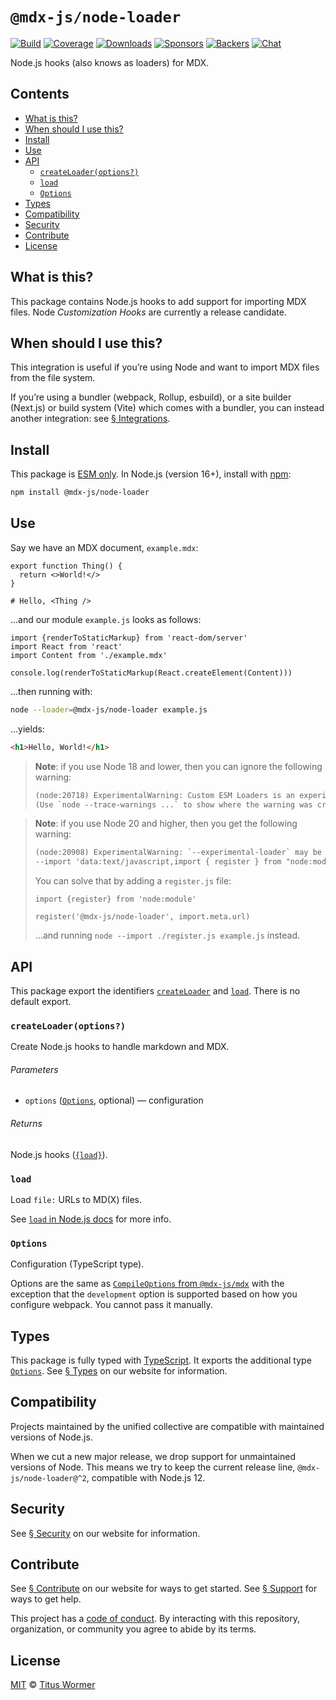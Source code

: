 # `@mdx-js/node-loader`

[![Build][build-badge]][build]
[![Coverage][coverage-badge]][coverage]
[![Downloads][downloads-badge]][downloads]
[![Sponsors][sponsors-badge]][collective]
[![Backers][backers-badge]][collective]
[![Chat][chat-badge]][chat]

Node.js hooks (also knows as loaders) for MDX.

<!-- more -->

## Contents

* [What is this?](#what-is-this)
* [When should I use this?](#when-should-i-use-this)
* [Install](#install)
* [Use](#use)
* [API](#api)
  * [`createLoader(options?)`](#createloaderoptions)
  * [`load`](#load)
  * [`Options`](#options)
* [Types](#types)
* [Compatibility](#compatibility)
* [Security](#security)
* [Contribute](#contribute)
* [License](#license)

## What is this?

This package contains Node.js hooks to add support for importing MDX files.
Node *Customization Hooks* are currently a release candidate.

## When should I use this?

This integration is useful if you’re using Node and want to import MDX files
from the file system.

If you’re using a bundler (webpack, Rollup, esbuild), or a site builder
(Next.js) or build system (Vite) which comes with a bundler, you can instead
another integration: see [§ Integrations][integrations].

## Install

This package is [ESM only][esm].
In Node.js (version 16+), install with [npm][]:

```sh
npm install @mdx-js/node-loader
```

## Use

Say we have an MDX document, `example.mdx`:

```mdx
export function Thing() {
  return <>World!</>
}

# Hello, <Thing />
```

…and our module `example.js` looks as follows:

```tsx
import {renderToStaticMarkup} from 'react-dom/server'
import React from 'react'
import Content from './example.mdx'

console.log(renderToStaticMarkup(React.createElement(Content)))
```

…then running with:

```sh
node --loader=@mdx-js/node-loader example.js
```

…yields:

```html
<h1>Hello, World!</h1>
```

> **Note**: if you use Node 18 and lower, then you can ignore the following
> warning:
>
> ```txt
> (node:20718) ExperimentalWarning: Custom ESM Loaders is an experimental feature and might change at any > time
> (Use `node --trace-warnings ...` to show where the warning was created)
> ```

> **Note**: if you use Node 20 and higher, then you get the following warning:
>
> ```txt
> (node:20908) ExperimentalWarning: `--experimental-loader` may be removed in the future; instead use > `register()`:
> --import 'data:text/javascript,import { register } from "node:module"; import { pathToFileURL } from > "node:url"; register("%40mdx-js/node-loader", pathToFileURL("./"));'
> ```
>
> You can solve that by adding a `register.js` file:
>
> ```tsx
> import {register} from 'node:module'
>
> register('@mdx-js/node-loader', import.meta.url)
> ```
>
> …and running `node --import ./register.js example.js` instead.

## API

This package export the identifiers [`createLoader`][api-create-loader] and
[`load`][api-load].
There is no default export.

### `createLoader(options?)`

Create Node.js hooks to handle markdown and MDX.

###### Parameters

* `options` ([`Options`][api-options], optional)
  — configuration

###### Returns

Node.js hooks ([`{load}`][api-load]).

### `load`

Load `file:` URLs to MD(X) files.

See [`load` in Node.js docs][node-load] for more info.

### `Options`

Configuration (TypeScript type).

Options are the same as [`CompileOptions` from `@mdx-js/mdx`][compile-options]
with the exception that the `development` option is supported based on how you
configure webpack.
You cannot pass it manually.

## Types

This package is fully typed with [TypeScript][].
It exports the additional type [`Options`][api-options].
See [§ Types][types] on our website for information.

## Compatibility

Projects maintained by the unified collective are compatible with maintained
versions of Node.js.

When we cut a new major release, we drop support for unmaintained versions of
Node.
This means we try to keep the current release line, `@mdx-js/node-loader@^2`,
compatible with Node.js 12.

## Security

See [§ Security][security] on our website for information.

## Contribute

See [§ Contribute][contribute] on our website for ways to get started.
See [§ Support][support] for ways to get help.

This project has a [code of conduct][coc].
By interacting with this repository, organization, or community you agree to
abide by its terms.

## License

[MIT][] © [Titus Wormer][author]

[build-badge]: https://github.com/mdx-js/mdx/workflows/main/badge.svg

[build]: https://github.com/mdx-js/mdx/actions

[coverage-badge]: https://img.shields.io/codecov/c/github/mdx-js/mdx/main.svg

[coverage]: https://codecov.io/github/mdx-js/mdx

[downloads-badge]: https://img.shields.io/npm/dm/@mdx-js/node-loader.svg

[downloads]: https://www.npmjs.com/package/@mdx-js/node-loader

[sponsors-badge]: https://opencollective.com/unified/sponsors/badge.svg

[backers-badge]: https://opencollective.com/unified/backers/badge.svg

[collective]: https://opencollective.com/unified

[chat-badge]: https://img.shields.io/badge/chat-discussions-success.svg

[chat]: https://github.com/mdx-js/mdx/discussions

[npm]: https://docs.npmjs.com/cli/install

[contribute]: https://mdxjs.com/community/contribute/

[support]: https://mdxjs.com/community/support/

[coc]: https://github.com/mdx-js/.github/blob/main/code-of-conduct.md

[mit]: https://github.com/mdx-js/mdx/blob/main/packages/node-loader/license

[author]: https://wooorm.com

[integrations]: https://mdxjs.com/getting-started/#integrations

[esm]: https://gist.github.com/sindresorhus/a39789f98801d908bbc7ff3ecc99d99c

[types]: https://mdxjs.com/getting-started/#types

[security]: https://mdxjs.com/getting-started/#security

[typescript]: https://www.typescriptlang.org

[compile-options]: https://mdxjs.com/packages/mdx/#compileoptions

[node-load]: https://nodejs.org/api/module.html#loadurl-context-nextload

[api-create-loader]: #createloaderoptions

[api-load]: #load

[api-options]: #options
